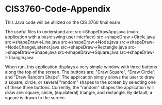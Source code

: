 # CIS3760-Code-Appendix
This Java code will be utilized on the CIS 3760 final exam

The useful files to understand are:
src->ShapeDrawApp.java (main application with a basic swing user interface)
src->shapeDraw->Circle.java
src->shapeDraw->Line.java
src->shapeDraw->Node.java
src->shapeDraw->NodeChangeListener.java
src->shapeDraw->Rectangle.java
src->shapeDraw->Shape.java
src->shapeDraw->Square.java
src->shapeDraw->Triangle.java

When run, this application displays a very simple window with three buttons along the top of the screen. The buttons are:
"Draw Square", "Draw Circle", and "Draw Random Shape". The application simply allows the user to draw a square, circle, or 
several "random" shapes to the screen by selecting one of these three buttons. Currently, the "random" shapes the application 
will draw are: square, circle, (equilateral) triangle, and rectangle. By default, a square is drawn to the screen.
